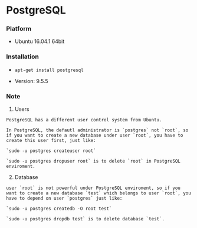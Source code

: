 # PostgreSQL

### Platform

  + Ubuntu 16.04.1 64bit
  
### Installation

  + `apt-get install postgresql`
  
  + Version: 9.5.5
  
### Note

  1. Users

    PostgreSQL has a different user control system from Ubuntu.
    
    In PostgreSQL, the defautl administrator is `postgres` not `root`, so if you want to create a new database under user `root`, you have to create this user first, just like:

    `sudo -u postgres createuser root`
    
    `sudo -u postgres dropuser root` is to delete `root` in PostgreSQL enviroment.
    
  2. Database
  
    user `root` is not powerful under PostgreSQL enviroment, so if you want to create a new database `test` which belongs to user `root`, you have to depend on user `postgres` just like:
    
    `sudo -u postgres createdb -O root test`
    
    `sudo -u postgres dropdb test` is to delete database `test`.
